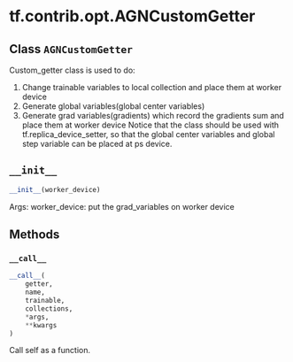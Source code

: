 <div itemscope itemtype="http://developers.google.com/ReferenceObject">
<meta itemprop="name" content="tf.contrib.opt.AGNCustomGetter" />
<meta itemprop="path" content="Stable" />
<meta itemprop="property" content="__call__"/>
<meta itemprop="property" content="__init__"/>
</div>

# tf.contrib.opt.AGNCustomGetter

## Class `AGNCustomGetter`

Custom_getter class is used to do:



<!-- Placeholder for "Used in" -->

1. Change trainable variables to local collection and place them at worker
  device
2. Generate global variables(global center variables)
3. Generate grad variables(gradients) which record the gradients sum
  and place them at worker device
  Notice that the class should be used with tf.replica_device_setter,
  so that the global center variables and global step variable can be placed
  at ps device.

<h2 id="__init__"><code>__init__</code></h2>

``` python
__init__(worker_device)
```

Args:
  worker_device: put the grad_variables on worker device



## Methods

<h3 id="__call__"><code>__call__</code></h3>

``` python
__call__(
    getter,
    name,
    trainable,
    collections,
    *args,
    **kwargs
)
```

Call self as a function.





